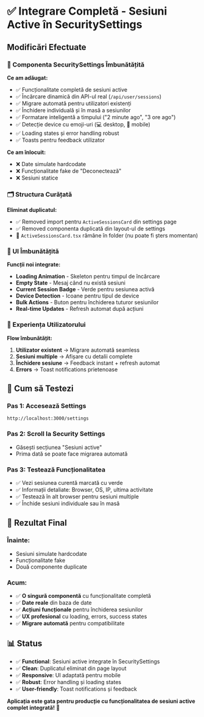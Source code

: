 # ✅ Integrare Completă - Sesiuni Active în SecuritySettings

## Modificări Efectuate

### 🔧 Componenta SecuritySettings Îmbunătățită

**Ce am adăugat:**
- ✅ Funcționalitate completă de sesiuni active 
- ✅ Încărcare dinamică din API-ul real (`/api/user/sessions`)
- ✅ Migrare automată pentru utilizatori existenți
- ✅ Închidere individuală și în masă a sesiunilor
- ✅ Formatare inteligentă a timpului ("2 minute ago", "3 ore ago")
- ✅ Detecție device cu emoji-uri (💻 desktop, 📱 mobile)
- ✅ Loading states și error handling robust
- ✅ Toasts pentru feedback utilizator

**Ce am înlocuit:**
- ❌ Date simulate hardcodate 
- ❌ Funcționalitate fake de "Deconectează"
- ❌ Sesiuni statice

### 🗂️ Structura Curățată

**Eliminat duplicatul:**
- ✅ Removed import pentru `ActiveSessionsCard` din settings page
- ✅ Removed componenta duplicată din layout-ul de settings
- 🔄 `ActiveSessionsCard.tsx` rămâne în folder (nu poate fi șters momentan)

### 🎨 UI Îmbunătățită

**Funcții noi integrate:**
- **Loading Animation** - Skeleton pentru timpul de încărcare
- **Empty State** - Mesaj când nu există sesiuni
- **Current Session Badge** - Verde pentru sesiunea activă
- **Device Detection** - Icoane pentru tipul de device
- **Bulk Actions** - Buton pentru închiderea tuturor sesiunilor
- **Real-time Updates** - Refresh automat după acțiuni

### 📱 Experiența Utilizatorului

**Flow îmbunătățit:**
1. **Utilizator existent** → Migrare automată seamless
2. **Sesiuni multiple** → Afișare cu detalii complete
3. **Închidere sesiune** → Feedback instant + refresh automat
4. **Errors** → Toast notifications prietenoase

## 🚀 Cum să Testezi

### Pas 1: Accesează Settings
```
http://localhost:3000/settings
```

### Pas 2: Scroll la Security Settings
- Găsești secțiunea "Sesiuni active" 
- Prima dată se poate face migrarea automată

### Pas 3: Testează Funcționalitatea
- ✅ Vezi sesiunea curentă marcată cu verde
- ✅ Informații detaliate: Browser, OS, IP, ultima activitate
- ✅ Testează în alt browser pentru sesiuni multiple
- ✅ Închide sesiuni individuale sau în masă

## 🎯 Rezultat Final

### Înainte:
- Sesiuni simulate hardcodate
- Funcționalitate fake
- Două componente duplicate

### Acum:
- ✅ **O singură componentă** cu funcționalitate completă
- ✅ **Date reale** din baza de date
- ✅ **Acțiuni funcționale** pentru închiderea sesiunilor
- ✅ **UX profesional** cu loading, errors, success states
- ✅ **Migrare automată** pentru compatibilitate

## 📊 Status

- ✅ **Functional**: Sesiuni active integrate în SecuritySettings
- ✅ **Clean**: Duplicatul eliminat din page layout  
- ✅ **Responsive**: UI adaptată pentru mobile
- ✅ **Robust**: Error handling și loading states
- ✅ **User-friendly**: Toast notifications și feedback

**Aplicația este gata pentru producție cu funcționalitatea de sesiuni active complet integrată!** 🎉

